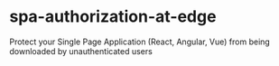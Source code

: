 # spa-authorization-at-edge
Protect your Single Page Application (React, Angular, Vue) from being downloaded by unauthenticated users
